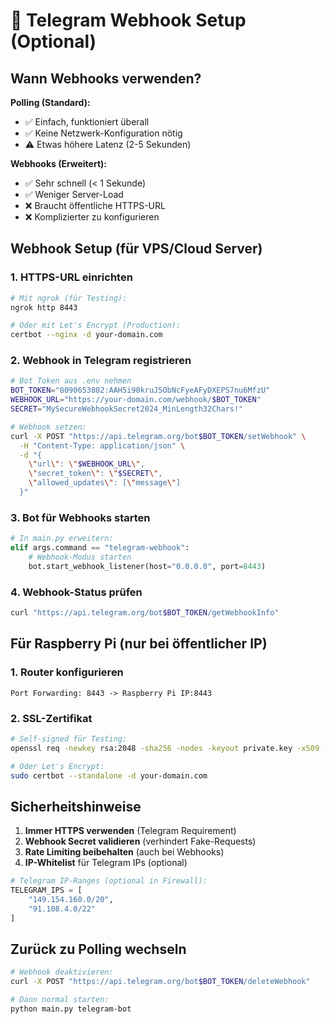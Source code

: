 # 🔗 Telegram Webhook Setup (Optional)

## Wann Webhooks verwenden?

**Polling (Standard):**
- ✅ Einfach, funktioniert überall
- ✅ Keine Netzwerk-Konfiguration nötig
- ⚠️ Etwas höhere Latenz (2-5 Sekunden)

**Webhooks (Erweitert):**
- ✅ Sehr schnell (< 1 Sekunde)
- ✅ Weniger Server-Load
- ❌ Braucht öffentliche HTTPS-URL
- ❌ Komplizierter zu konfigurieren

## Webhook Setup (für VPS/Cloud Server)

### 1. HTTPS-URL einrichten
```bash
# Mit ngrok (für Testing):
ngrok http 8443

# Oder mit Let's Encrypt (Production):
certbot --nginx -d your-domain.com
```

### 2. Webhook in Telegram registrieren
```bash
# Bot Token aus .env nehmen
BOT_TOKEN="8090653802:AAH5i90kruJ5ObNcFyeAFyDXEPS7nu6MfzU"
WEBHOOK_URL="https://your-domain.com/webhook/$BOT_TOKEN"
SECRET="MySecureWebhookSecret2024_MinLength32Chars!"

# Webhook setzen:
curl -X POST "https://api.telegram.org/bot$BOT_TOKEN/setWebhook" \
  -H "Content-Type: application/json" \
  -d "{
    \"url\": \"$WEBHOOK_URL\",
    \"secret_token\": \"$SECRET\",
    \"allowed_updates\": [\"message\"]
  }"
```

### 3. Bot für Webhooks starten
```python
# In main.py erweitern:
elif args.command == "telegram-webhook":
    # Webhook-Modus starten
    bot.start_webhook_listener(host="0.0.0.0", port=8443)
```

### 4. Webhook-Status prüfen
```bash
curl "https://api.telegram.org/bot$BOT_TOKEN/getWebhookInfo"
```

## Für Raspberry Pi (nur bei öffentlicher IP)

### 1. Router konfigurieren
```
Port Forwarding: 8443 -> Raspberry Pi IP:8443
```

### 2. SSL-Zertifikat
```bash
# Self-signed für Testing:
openssl req -newkey rsa:2048 -sha256 -nodes -keyout private.key -x509 -days 365 -out public.pem

# Oder Let's Encrypt:
sudo certbot --standalone -d your-domain.com
```

## Sicherheitshinweise

1. **Immer HTTPS verwenden** (Telegram Requirement)
2. **Webhook Secret validieren** (verhindert Fake-Requests)
3. **Rate Limiting beibehalten** (auch bei Webhooks)
4. **IP-Whitelist** für Telegram IPs (optional)

```python
# Telegram IP-Ranges (optional in Firewall):
TELEGRAM_IPS = [
    "149.154.160.0/20",
    "91.108.4.0/22"
]
```

## Zurück zu Polling wechseln

```bash
# Webhook deaktivieren:
curl -X POST "https://api.telegram.org/bot$BOT_TOKEN/deleteWebhook"

# Dann normal starten:
python main.py telegram-bot
```
